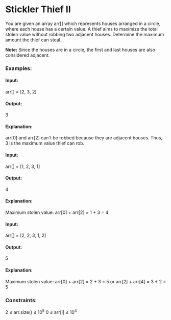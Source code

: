 # Stickler Thief II
You are given an array arr[] which represents houses arranged in a circle, where each house has a certain value. A thief aims to maximize the total stolen value without robbing two adjacent houses.
Determine the maximum amount the thief can steal.

**Note:** Since the houses are in a circle, the first and last houses are also considered adjacent.

### Examples:
#### Input:
arr[] = [2, 3, 2]
#### Output:
3
#### Explanation: 
arr[0] and arr[2] can't be robbed because they are adjacent houses. Thus, 3 is the maximum value thief can rob.

#### Input:
arr[] = [1, 2, 3, 1]
#### Output:
4
#### Explanation:
Maximum stolen value: arr[0] + arr[2] = 1 + 3 = 4

#### Input:
arr[] = [2, 2, 3, 1, 2]
#### Output:
5
#### Explanation:
Maximum stolen value: arr[0] + arr[2] = 2 + 3 = 5 or arr[2] + arr[4] = 3 + 2 = 5

### Constraints:
2 ≤ arr.size() ≤ $`10^5`$
0 ≤ arr[i] ≤ $`10^4`$

